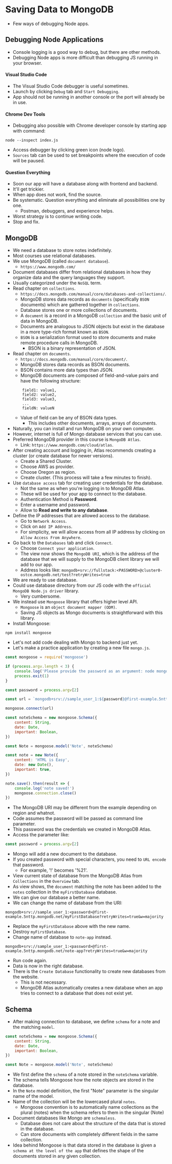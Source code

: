 # Saving Data to MongoDB
- Few ways of debugging Node apps.

## Debugging Node Applications
- Console logging is a good way to debug, but there are other methods.
- Debugging Node apps is more difficult than debugging JS running in your browser.

#### Visual Studio Code
- The Visual Studio Code debugger is useful sometimes.
- Launch by clicking `Debug` tab and `Start Debugging`.
- App should not be running in another console or the port will already be in use.

#### Chrome Dev Tools
- Debugging also possible with Chrome developer console by starting app with command:
```
node --inspect index.js
```
- Access debugger by clicking green icon (node logo).
- `Sources` tab can be used to set breakpoints where the execution of code will be paused.

#### Question Everything
- Soon our app will have a database along with frontend and backend.
- It'll get trickier.
- When app does not work, find the source.
- Be systematic. Question everything and eliminate all possibilities one by one.
    - Postman, debuggers, and experience helps.
- Worst strategy is to continue writing code.
- Stop and fix.

## MongoDB
- We need a database to store notes indefinitely.
- Most courses use relational databases.
- We use MongoDB (called `document database`).
    - `https://www.mongodb.com/`
- Document databases differ from relational databases in how they organize data and the query languages they support.
- Usually categorized under the `NoSQL` term.
- Read chapter on `collections`.
    - `https://docs.mongodb.com/manual/core/databases-and-collections/`.
    - MongoDB stores data records as `documents` (specifically `BSON` documents) which are gathered together in `collections`.
    - Database stores one or more collections of documents.
    - A `document` is a record in a MongoDB `collection` and the basic unit of data in MongoDB.
    - Documents are analogous to JSON objects but exist in the database in a more type-rich format known as `BSON`.
    - `BSON` is a serialization format used to store documents and make remote procedure calls in MongoDB.
        - BSON is a binary representation of JSON.
- Read chapter on `documents`.
    - `https://docs.mongodb.com/manual/core/document/`.
    - MongoDB stores data records as BSON documents.
    - BSON contains more data types than JSON.
    - MongoDB documents are composed of field-and-value pairs and have the following structure:
    ```bson
        field1: value1,
        field2: value2,
        field3: value3,
        ...
        fieldN: valueN
    ```
    - Value of field can be any of BSON data types.
        - This includes other documents, arrays, arrays of documents.
- Naturally, you can install and run MongoDB on your own computer.
- However, internet is full of Mongo database services that you can use.
- Preferred MongoDB provider in this course is `MongoDB Atlas`.
    - Link: `https://www.mongodb.com/cloud/atlas`.
- After creating account and logging in, Atlas recommends creating a cluster (or create database for newer versions).
    - Create a Shared Cluster.
    - Choose AWS as provider.
    - Choose Oregon as region.
    - Create cluster. (This process will take a few minutes to finish).
- Use `database access` tab for creating user credentials for the database.
    - Not the same as when you're logging in to MongoDB Atlas.
    - These will be used for your app to connect to the database.
    - Authentication Method is **Password**.
    - Enter a username and password.
    - Allow to **Read and write to any database**.
- Define the IP addresses that are allowed access to the database.
    - Go to `Network Access`.
    - Click on `Add IP Address`.
    - For simplicity, we will allow access from all IP address by clicking on `Allow Access From Anywhere`.
- Go back to the `Databases` tab and click `Connect`.
    - Choose `Connect your application`.
    - The view now shows the `MongoDB URI`, which is the address of the database that we will supply to the MongoDB client library we will add to our app.
    - Address looks like: `mongodb+srv://fullstack:<PASSWORD>@cluster0-ostce.mongodb.net/test?retryWrites=true`
- We are ready to use database.
- Could use database directory from our JS code with the `official MongoDB Node.js driver` library.
    - Very cumbersome.
- We instead use `Mongoose` library that offers higher level API.
    - `Mongoose` is an `object document mapper (ODM)`.
    - Saving JS objects as Mongo documents is straightforward with this library.
- Install Mongoose:
```
npm install mongoose
```
- Let's not add code dealing with Mongo to backend just yet.
- Let's make a practice application by creating a new file `mongo.js`.
```javascript
const mongoose = require('mongoose')

if (process.argv.length < 3) {
    console.log('Please provide the password as an argument: node mongo.js <password>')
    process.exit(1)
}

const password = process.argv[2]

const url = `mongodb+srv://sample_user_1:${password}@first-example.5nttp.mongodb.net/myFirstDatabase?retryWrites=true&w=majority`

mongoose.connect(url)

const noteSchema = new mongoose.Schema({
    content: String,
    date: Date,
    important: Boolean,
})

const Note = mongoose.model('Note', noteSchema)

const note = new Note({
    content: 'HTML is Easy',
    date: new Date(),
    important: true,
})

note.save().then(result => {
    console.log('note saved!')
    mongoose.connection.close()
})
```
- The MongoDB URI may be different from the example depending on region and whatnot.
- Code assumes the password will be passed as command line parameter.
- This password was the credentials we created in MongoDB Atlas.
- Access the parameter like:
```javascript
const password = process.argv[2]
```
- Mongo will add a new document to the database.
- If you created password with special characters, you need to `URL encode` that password.
    - For example, '!' becomes '%21'.
- View current state of database from the MongoDB Atlas from `Collections` in the `Overview` tab.
- As view shows, the `document` matching the note has been added to the `notes` collection in the `myFirstDatabase` database.
- We can give our database a better name.
- We can change the name of database from the URI:
```
mongodb+srv://sample_user_1:<password>@first-example.5nttp.mongodb.net/myFirstDatabase?retryWrites=true&w=majority
```
- Replace the `myFirstDatabase` above with the new name.
- Destroy `myFirstDatabase`.
- Change name of database to `note-app` instead.
```
mongodb+srv://sample_user_1:<password>@first-example.5nttp.mongodb.net/note-app?retryWrites=true&w=majority
```
- Run code again.
- Data is now in the right database.
- There is the `Create Database` functionality to create new databases from the website.
    - This is not necessary.
    - MongoDB Atlas automatically creates a new database when an app tries to connect to a database that does not exist yet.

## Schema
- After making connection to database, we define `schema` for a note and the matching `model`.
```javascript
const noteSchema = new mongoose.Schema({
    content: String,
    date: Date,
    important: Boolean,
})

const Note = mongoose.model('Note', noteSchema)
```
- We first define the `schema` of a note stored in the `noteSchema` variable.
- The schema tells Mongoose how the note objects are stored in the database.
- In the `Note` model definition, the first "Note" parameter is the singular name of the model.
- Name of the collection will be the lowercased plural `notes`.
    - Mongoose convention is to automatically name collections as the plural (notes) when the schema refers to them in the singular (Note)
- Document databases like Mongo are `schemaless`.
    - Database does not care about the structure of the data that is stored in the database.
    - Can store documents with completely different fields in the same collection.
- Idea behind Mongoose is that data stored in the database is given a `schema at the level of the app` that defines the shape of the documents stored in any given collection.